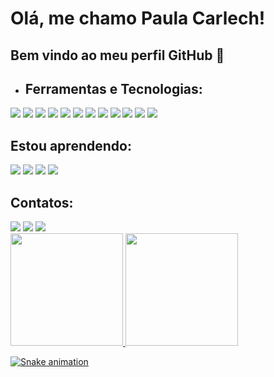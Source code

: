 # Olá, me chamo Paula Carlech! 
## Bem vindo ao meu perfil GitHub 👋

- ## Ferramentas e Tecnologias:

<div>
  <img src="https://cdn.jsdelivr.net/gh/devicons/devicon/icons/bootstrap/bootstrap-original.svg" />
  <img src="https://cdn.jsdelivr.net/gh/devicons/devicon/icons/c/c-original.svg" />
  <img src="https://cdn.jsdelivr.net/gh/devicons/devicon/icons/canva/canva-original.svg" />
  <img src="https://cdn.jsdelivr.net/gh/devicons/devicon/icons/composer/composer-original.svg" />
  <img src="https://cdn.jsdelivr.net/gh/devicons/devicon/icons/css3/css3-original.svg" />
  <img src="https://cdn.jsdelivr.net/gh/devicons/devicon/icons/css3/css3-original.svg" />
  <img src="https://cdn.jsdelivr.net/gh/devicons/devicon/icons/html5/html5-original.svg" />
  <img src="https://cdn.jsdelivr.net/gh/devicons/devicon/icons/git/git-original-wordmark.svg" />
  <img src="https://cdn.jsdelivr.net/gh/devicons/devicon/icons/github/github-original-wordmark.svg" />
  <img src="https://cdn.jsdelivr.net/gh/devicons/devicon/icons/javascript/javascript-original.svg" />
  <img src="https://cdn.jsdelivr.net/gh/devicons/devicon/icons/sass/sass-original.svg" />
  <img src="https://cdn.jsdelivr.net/gh/devicons/devicon/icons/tailwindcss/tailwindcss-original-wordmark.svg" />
</div>
          
  ## Estou aprendendo:

<div>
  <img src="https://cdn.jsdelivr.net/gh/devicons/devicon/icons/mysql/mysql-original-wordmark.svg" />
  <img src="https://cdn.jsdelivr.net/gh/devicons/devicon/icons/nodejs/nodejs-original.svg" />
  <img src="https://cdn.jsdelivr.net/gh/devicons/devicon/icons/php/php-original.svg" />
  <img src="https://cdn.jsdelivr.net/gh/devicons/devicon/icons/react/react-original-wordmark.svg" />
</div>

  ## Contatos:

  <div>
  <a href="https://www.instagram.com/paulacarlech/" target="_blank"><img loading="lazy" src="https://img.shields.io/badge/-Instagram-%23E4405F?style=for-the-                    badge&logo=instagram&logoColor=white" target="_blank"></a>
  <a href = "mailto:paulacarlech@gmail.com"><img loading="lazy" src="https://img.shields.io/badge/Gmail-D14836?style=for-the-badge&logo=gmail&logoColor=white"                 target="_blank"></a>  
  <a href="https://www.linkedin.com/in/paula-carlech-0a283b1a7/" target="_blank"><img loading="lazy" src="https://img.shields.io/badge/-LinkedIn-%230077B5?style=for-          the-badge&logo=linkedin&logoColor=white" target="_blank"></a>   
  </div>

  <div>
    <a href="https://github.com/seu-usuário-aqui">
    <img loading="lazy" height="180em" src="https://github-readme-stats.vercel.app/api/top-langs/?username=Paula-Carlech&layout=compact&langs_count=7&theme=dracula"/>
    <img loading="lazy" height="180em" src="https://github-readme-stats.vercel.app/api?username=Paula-Carlech&show_icons=true&theme=dracula&include_all_commits=true&count_private=true"/>
  </div>

  ![Snake animation](https://github.com/seu-usuário-aqui/Paula-Carlech/blob/output/github-contribution-grid-snake.svg)
          
          
          
